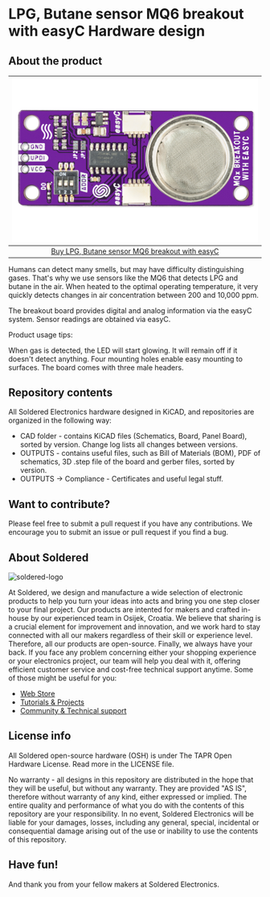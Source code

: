 # LPG, Butane sensor MQ6 breakout with easyC Hardware design

## About the product

| ![LPG, Butane sensor MQ6 breakout with easyC](https://github.com/SolderedElectronics/LPG--Butane-sensor-MQ6-breakout-with-easyC-hardware-design/blob/main/OUTPUTS/V1.1.1/333120.jpg?raw=true) |
| :----------------------------------------------------------: |
|      [Buy LPG, Butane sensor MQ6 breakout with easyC](https://www.solde.red/333120)      |

Humans can detect many smells, but may have difficulty distinguishing gases. That's why we use sensors like the MQ6 that detects LPG and butane in the air. When heated to the optimal operating temperature, it very quickly detects changes in air concentration between 200 and 10,000 ppm.

The breakout board provides digital and analog information via the easyC system. Sensor readings are obtained via easyC.


Product usage tips:

When gas is detected, the LED will start glowing. It will remain off if it doesn't detect anything. Four mounting holes enable easy mounting to surfaces. The board comes with three male headers.

## Repository contents

All Soldered Electronics hardware designed in KiCAD, and repositories are organized in the following way:

- CAD folder - contains KiCAD files (Schematics, Board, Panel Board), sorted by version. Change log lists all changes between versions.
- OUTPUTS - contains useful files, such as Bill of Materials (BOM), PDF of schematics, 3D .step file of the board and gerber files, sorted by version. 
- OUTPUTS -> Compliance - Certificates and useful legal stuff. 

## Want to contribute?

Please feel free to submit a pull request if you have any contributions. We encourage you to submit an issue or pull request if you find a bug. 

## About Soldered

<img src="https://raw.githubusercontent.com/e-radionicacom/Soldered-Generic-Arduino-Library/dev/extras/Soldered-logo-color.png" alt="soldered-logo" width="500"/>

At Soldered, we design and manufacture a wide selection of electronic products to help you turn your ideas into acts and bring you one step closer to your final project. Our products are intented for makers and crafted in-house by our experienced team in Osijek, Croatia. We believe that sharing is a crucial element for improvement and innovation, and we work hard to stay connected with all our makers regardless of their skill or experience level. Therefore, all our products are open-source. Finally, we always have your back. If you face any problem concerning either your shopping experience or your electronics project, our team will help you deal with it, offering efficient customer service and cost-free technical support anytime. Some of those might be useful for you:

- [Web Store](https://www.soldered.com/shop)
- [Tutorials & Projects](https://soldered.com/learn)
- [Community & Technical support](https://soldered.com/community)

## License info

All Soldered open-source hardware (OSH) is under The TAPR Open Hardware License. Read more in the LICENSE file. 

No warranty - all designs in this repository are distributed in the hope that they will be useful, but without any warranty. They are provided "AS IS", therefore without warranty of any kind, either expressed or implied. The entire quality and performance of what you do with the contents of this repository are your responsibility. In no event, Soldered Electronics will be liable for your damages, losses, including any general, special, incidental or consequential damage arising out of the use or inability to use the contents of this repository. 

## Have fun! 
And thank you from your fellow makers at Soldered Electronics.